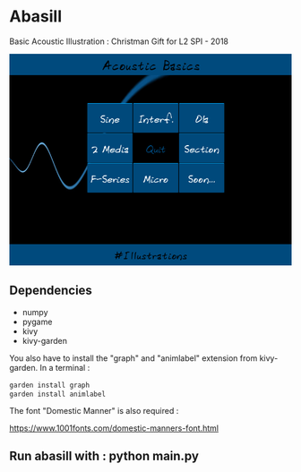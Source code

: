 # Abasill

Basic Acoustic Illustration : Christman Gift for L2 SPI - 2018

![Abasill](https://github.com/ipselium/abasill/blob/master/docs/main.png)

## Dependencies

* numpy
* pygame
* kivy
* kivy-garden


You also have to install the "graph" and "animlabel" extension from kivy-garden. In a terminal : 

```
garden install graph
garden install animlabel

```

The font "Domestic Manner" is also required : 

https://www.1001fonts.com/domestic-manners-font.html


## Run abasill with : python main.py
